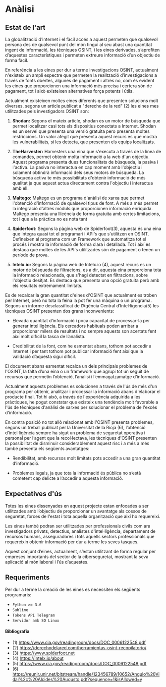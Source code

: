 # Anàlisi
## Estat de l'art

La globalització d’Internet i el fàcil accés a aquest permeten que qualsevol persona des de qualsevol punt del món tingui al seu abast una quantitat ingent de informació, les tècniques OSINT, i les eines derivades, s’aprofiten d’aquestes característiques i permeten extreure informació d’un objectiu de forma fàcil. 

En referència a les eines per dur a terme investigacions OSINT, actualment n'existeix un ampli espectre que permeten la realització d’investigacions a través de fonts obertes, algunes de pagament i altres no, com és evident les eines que proporcionen una informació més precisa i certera són de pagament, tot i això existeixen alternatives força potents i útils. 

Actualment existeixen moltes eines diferents que presenten solucions molt diverses, segons un article publicat a "derecho de la red" (2) les eines mes utilitzades pels investigadors OSINT son:

1. **Shodan:** Segons el mateix article, shodan es un motor de búsqueda que permet localitzar casi tots els dispositius conectats a Internet. Shodan es un servei que presenta una versió gratuita pero presenta moltes restriccions. Un valor afegit que presenta aquest recurs es que mostra les vulnerabilitats, si les detecta, que presenten els equips localitzats.
2. **TheHarvester:** Harvesters una eina que s'executa a través de la línea de comandes, permet obtenir molta informació a la web d'un objectiu. Aquest programa presenta dues funcionalitats de búsqueda, la pasiva i l'activa. La pasiva no interactua en cap moment amb l'objectiu i solament obtindrà informació dels seus motors de búsqueda. La búsqueda activa te més possibilitats d'obtenir informació de més qualitat ja que aquest actua directament contra l'objectiu i interactua amb ell.

4. **Maltego:** Maltego es un programa d'anàlisi de xarxa que permet l'obtenció d'informació de qualsevol tipus de font. A més a més permet la integració d'altres mòduls que proporcionen informació enriquida. Maltego presenta una llicència de forma gratuita amb certes limitacions, tot i que a la pràctica no es nota tant

5. **Spiderfoot:** Segons la pàgina web de Spiderfoot(3), aquesta és una eina que integra quasi tot el programari i API's que s'utilitzen en OSINT. Defineixen al programa com un Framework que automatitza tot el procés i mostra la informació de forma clara i detallada. Tot i així es destaca que moltes de les API's utilitzades són de pagament o tenen un període de prova.

7. **Intelx.io:** Segons la pàgina web de Intelx.io (4),  aquest recurs es un motor de búsqueda de filtracions, es a dir, aquesta eina proporciona tota la informació relacionada, que s'hagi detectat en filtracions, sobre l'objectiu desitjat. Es destaca que presenta una opció gratuita però amb els resultats extremament limitats.

Es de recalcar la gran quantitat d'eines d'OSINT que actualment es troben per Internet, però no tota la feina la pot fer una màquina o un programa. Segons un informe desclassificat de l’Agència Central d’Intel·ligència(5) les tècniques OSINT presenten dos grans inconvenients:

- Elevada quantitat d’informació i poca capacitat de processar-la per generar intel·ligència. Els cercadors habituals poden arribar a proporcionar milers de resultats i no sempre aquests son acertats fent així molt difícil la tasca de l’analista.

- Credibilitat de la font, com he esmentat abans, tothom pot accedir a Internet i per tant tothom pot publicar informació fent així que la validació d’aquesta sigui difícil. 


El document abans esmentat recalca un dels principals problemes de l'OSINT, la falta d’una eina o un framework que agrupi tot un seguit de recursos que permetin l’obtenció, l’anàlisi i l’emmagatzamatge d’informació.

Actualment aquests problemes es solucionen a través de l'ús de més d'un programa per obtenir, analitzar i processar la informació abans d'elaborar el producte final. Tot hi això, a través de l'experiència adquirida a les pràctiques, he pogut constatar que existeix una tendència molt favorable a l'ús de tècniques d'anàlisi de xarxes per solucionar el problema de l'excés d'informació.

En contra posició no tot allò relacionat amb l'OSINT presenta problemes, segons un treball publicat per la Universitat de la Rioja (6),  l’obtenció d’intel·ligència sempre ha sigut un problema de seguretat operativa i personal per l’agent que la recol·lectava, les tècniques d'OSINT presenten la possibilitat de disminuir considerablement aquest risc i a més a més també presenta els següents avantatges:

- Rendibilitat, amb recursos molt limitats pots accedir a una gran quantitat d’informació.

- Problemes legals, ja que tota la informació és pública no s’està cometent cap delicte a l’accedir a aquesta informació.



## Expectatives d'ús

Totes les eines dissenyades en aquest projecte estan enfocades a ser utilitzades amb l’objectiu de proporcionar un avantatge als cossos de seguretat, forces de l'estat i tota aquella organització que així ho requereixi. 

Les eines també podran ser utilitzades per professionals civils com ara investigadors privats, detectius, analistes d'intel·ligència, departament de recursos humans, asseguradores i tots aquells sectors professionals que requereixin obtenir informació per dur a terme les seves tasques.

Aquest conjunt d’eines, actualment, s’estan utilitzant de forma regular per empreses importants del sector de la ciberseguretat, mostrant la seva aplicació al món laboral i l’ús d’aquestes. 

## Requeriments
Per dur a terme la creació de les eines es necessiten els següents programaris:
- ``Python >= 3.6``
- ``Sublime``
- ``Tokens API Telegram``
- ``Servidor amb SO Linux``


#### Bibliografia
- (1) https://www.cia.gov/readingroom/docs/DOC_0006122548.pdf 
- (2) https://derechodelared.com/herramientas-osint-recopilatorio/
- (3) https://www.spiderfoot.net
- (4) https://intelx.io/about
- (5) https://www.cia.gov/readingroom/docs/DOC_0006122548.pdf
- (6) https://reunir.unir.net/bitstream/handle/123456789/10652/Angulo%20Vidal%2c%20Alcides%20Augusto.pdf?sequence=1&isAllowed=y

